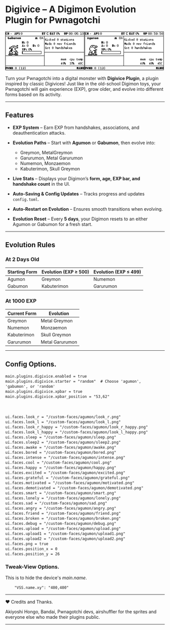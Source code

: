 # Digivice – A Digimon Evolution Plugin for Pwnagotchi  

![Alt text](preview.png)

Turn your Pwnagotchi into a digital monster with **Digivice Plugin**, a plugin inspired by classic Digivices! Just like in the old-school Digimon toys, your Pwnagotchi will gain experience (EXP), grow older, and evolve into different forms based on its activity.  

---

## Features  

- **EXP System** – Earn EXP from handshakes, associations, and deauthentication attacks.  
- **Evolution Paths** – Start with **Agumon** or **Gabumon**, then evolve into:  
  - Greymon, MetalGreymon  
  - Garurumon, Metal Garurumon  
  - Numemon, Monzaemon  
  - Kabuterimon, Skull Greymon  

- **Live Stats** – Displays your Digimon’s **form, age, EXP bar, and handshake count** in the UI.  
- **Auto-Saving & Config Updates** – Tracks progress and updates `config.toml`.  
- **Auto-Restart on Evolution** – Ensures smooth transitions when evolving.  
- **Evolution Reset** – Every **5 days**, your Digimon resets to an either Agumon or Gabumon for a fresh start.  

---

## Evolution Rules  

### At 2 Days Old  
| Starting Form | Evolution (EXP ≥ 500) | Evolution (EXP ≤ 499) |
|--------------|--------------------|--------------------|
| Agumon      | Greymon            | Numemon            |
| Gabumon     | Kabuterimon        | Garurumon          |

### At 1000 EXP  
| Current Form  | Evolution |
|--------------|-----------|
| Greymon     | Metal Greymon |
| Numemon     | Monzaemon |
| Kabuterimon | Skull Greymon |
| Garurumon   | Metal Garurumon |

---




## Config Options.

```
main.plugins.digivice.enabled = true
main.plugins.digivice.starter = "random"  # Choose 'agumon', 'gabumon', or 'random'
main.plugins.digivice.xpbar = true
main.plugins.digivice.xpbar_position = "53,62"



ui.faces.look_r = "/custom-faces/agumon/look_r.png"
ui.faces.look_l = "/custom-faces/agumon/look_l.png"
ui.faces.look_r_happy = "/custom-faces/agumon/look_r_happy.png"
ui.faces.look_l_happy = "/custom-faces/agumon/look_l_happy.png"
ui.faces.sleep = "/custom-faces/agumon/sleep.png"
ui.faces.sleep2 = "/custom-faces/agumon/sleep2.png"
ui.faces.awake = "/custom-faces/agumon/awake.png"
ui.faces.bored = "/custom-faces/agumon/bored.png"
ui.faces.intense = "/custom-faces/agumon/intense.png"
ui.faces.cool = "/custom-faces/agumon/cool.png"
ui.faces.happy = "/custom-faces/agumon/happy.png"
ui.faces.excited = "/custom-faces/agumon/excited.png"
ui.faces.grateful = "/custom-faces/agumon/grateful.png"
ui.faces.motivated = "/custom-faces/agumon/motivated.png"
ui.faces.demotivated = "/custom-faces/agumon/demotivated.png"
ui.faces.smart = "/custom-faces/agumon/smart.png"
ui.faces.lonely = "/custom-faces/agumon/lonely.png"
ui.faces.sad = "/custom-faces/agumon/sad.png"
ui.faces.angry = "/custom-faces/agumon/angry.png"
ui.faces.friend = "/custom-faces/agumon/friend.png"
ui.faces.broken = "/custom-faces/agumon/broken.png"
ui.faces.debug = "/custom-faces/agumon/debug.png"
ui.faces.upload = "/custom-faces/agumon/upload.png"
ui.faces.upload1 = "/custom-faces/agumon/upload1.png"
ui.faces.upload2 = "/custom-faces/agumon/upload2.png"
ui.faces.png = true
ui.faces.position_x = 0
ui.faces.position_y = 26

```

### Tweak-View Options. 
This is to hide the device's *main.name*.

```
    "VSS.name.xy": "400,400"
```






---



❤️ Credits and Thanks.


Akiyoshi Hongo, Bandai, Pwnagotchi devs, airshuffler for the sprites and everyone else who made their plugins public. 




---




